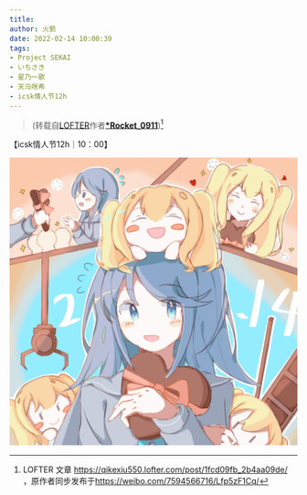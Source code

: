 ```yaml
---
title:
author: 火箭
date: 2022-02-14 10:00:39
tags:
- Project SEKAI
- いちさき
- 星乃一歌
- 天马咲希
- icsk情人节12h
---
```


> (转载自[LOFTER](https://www.lofter.com/)作者[**\*Rocket_0911**](https://qikexiu550.lofter.com/))[^*]

【icsk情人节12h｜10：00】

<!-- more -->

![](post-10/content.jpeg)

[^*]: LOFTER 文章 <https://qikexiu550.lofter.com/post/1fcd09fb_2b4aa09de/> ，原作者同步发布于<https://weibo.com/7594566716/Lfp5zF1Cq/>
